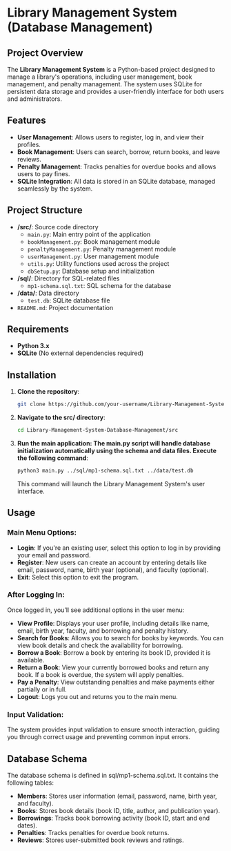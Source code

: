 # Library Management System (Database Management)

## Project Overview
The **Library Management System** is a Python-based project designed to manage a library's operations, including user management, book management, and penalty management. The system uses SQLite for persistent data storage and provides a user-friendly interface for both users and administrators.

## Features

- **User Management**: Allows users to register, log in, and view their profiles.
- **Book Management**: Users can search, borrow, return books, and leave reviews.
- **Penalty Management**: Tracks penalties for overdue books and allows users to pay fines.
- **SQLite Integration**: All data is stored in an SQLite database, managed seamlessly by the system.

## Project Structure

- **/src/**: Source code directory
   - `main.py`: Main entry point of the application
   - `bookManagement.py`: Book management module
   - `penaltyManagement.py`: Penalty management module
   - `userManagement.py`: User management module
   - `utils.py`: Utility functions used across the project
   - `dbSetup.py`: Database setup and initialization
- **/sql/**: Directory for SQL-related files
   - `mp1-schema.sql.txt`: SQL schema for the database
- **/data/**: Data directory
   - `test.db`: SQLite database file
- `README.md`: Project documentation

## Requirements

- **Python 3.x**
- **SQLite** (No external dependencies required)

## Installation

1. **Clone the repository**:
   ```bash
   git clone https://github.com/your-username/Library-Management-System-Database-Management.git
2. **Navigate to the src/ directory**:
   ```bash
   cd Library-Management-System-Database-Management/src
3. **Run the main application: The main.py script will handle database initialization automatically using the schema and data files. Execute the following command**:
   ```bash
   python3 main.py ../sql/mp1-schema.sql.txt ../data/test.db
   ```
   This command will launch the Library Management System's user interface.

## Usage

### Main Menu Options:
- **Login**: If you're an existing user, select this option to log in by providing your email and password.
- **Register**: New users can create an account by entering details like email, password, name, birth year (optional), and faculty (optional).
- **Exit**: Select this option to exit the program.

### After Logging In:
Once logged in, you’ll see additional options in the user menu:

- **View Profile**: Displays your user profile, including details like name, email, birth year, faculty, and borrowing and penalty history.
- **Search for Books**: Allows you to search for books by keywords. You can view book details and check the availability for borrowing.
- **Borrow a Book**: Borrow a book by entering its book ID, provided it is available.
- **Return a Book**: View your currently borrowed books and return any book. If a book is overdue, the system will apply penalties.
- **Pay a Penalty**: View outstanding penalties and make payments either partially or in full.
- **Logout**: Logs you out and returns you to the main menu.

### Input Validation:
The system provides input validation to ensure smooth interaction, guiding you through correct usage and preventing common input errors.

## Database Schema
The database schema is defined in sql/mp1-schema.sql.txt. It contains the following tables:

- **Members**: Stores user information (email, password, name, birth year, and faculty).
- **Books**: Stores book details (book ID, title, author, and publication year).
- **Borrowings**: Tracks book borrowing activity (book ID, start and end dates).
- **Penalties**: Tracks penalties for overdue book returns.
- **Reviews**: Stores user-submitted book reviews and ratings.
